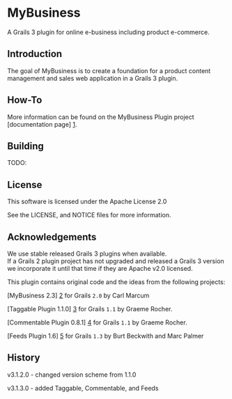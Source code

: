 # MyBusiness
A Grails 3 plugin for online  e-business including product e-commerce.

Introduction
------------
The goal of MyBusiness is to create a foundation for a product content management and sales web application in a Grails 3 plugin.

How-To
------
More information can be found on the MyBusiness Plugin project [documentation page] [1].

Building
--------
TODO:

License
-------
This software is licensed under the Apache License 2.0

See the LICENSE, and NOTICE files for more information.

Acknowledgements
----------------
We use stable released Grails 3 plugins when available.  
If a Grails 2 plugin project has not upgraded and released a Grails 3 version 
we incorporate it until that time if they are Apache v2.0 licensed.

This plugin contains original code and the ideas from the following projects:

[MyBusiness 2.3] [2] for Grails `2.0` by Carl Marcum
 
[Taggable Plugin 1.1.0] [3] for Grails `1.1` by Graeme Rocher.
 
[Commentable Plugin 0.8.1] [4] for Grails `1.1` by Graeme Rocher.

[Feeds Plugin 1.6] [5] for Grails `1.3` by Burt Beckwith and Marc Palmer

History
-------
v3.1.2.0 - changed version scheme from 1.1.0

v3.1.3.0 - added Taggable, Commentable, and Feeds

[1]: http://cbmarcum.github.io/mybusiness/ "MyBusiness Plugin"
[2]: http://codebuilders.net/project/mybusiness "MyBusiness Project"
[3]: https://github.com/gpc/taggable "Taggable Plugin"
[4]: https://github.com/gpc/grails-commentable "Commentable Plugin"
[5]: https://github.com/gpc/feeds "Feeds Plugin"
